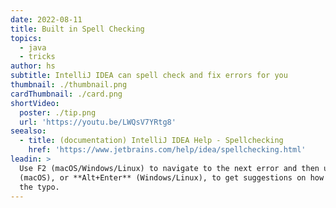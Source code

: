 ```yaml
---
date: 2022-08-11
title: Built in Spell Checking
topics:
  - java
  - tricks
author: hs
subtitle: IntelliJ IDEA can spell check and fix errors for you
thumbnail: ./thumbnail.png
cardThumbnail: ./card.png
shortVideo:
  poster: ./tip.png
  url: 'https://youtu.be/LWQsV7YRtg8'
seealso:
  - title: (documentation) IntelliJ IDEA Help - Spellchecking
    href: 'https://www.jetbrains.com/help/idea/spellchecking.html'
leadin: >
  Use F2 (macOS/Windows/Linux) to navigate to the next error and then use **⌥⏎**
  (macOS), or **Alt+Enter** (Windows/Linux), to get suggestions on how to fix
  the typo.
---
```


